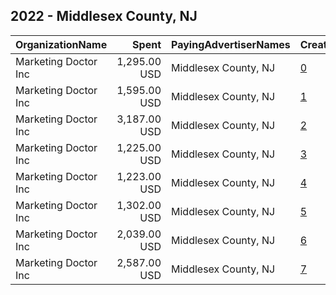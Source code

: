 ## 2022 - Middlesex County, NJ 
|OrganizationName|Spent|PayingAdvertiserNames|CreativeUrls|Impressions|Genders|AgeBrackets|CountryCodes|BillingAddresses|CandidateBallotInformation|
|:---|---:|:---|:---|---:|:---|:---|:---|:---|:---|
|Marketing Doctor Inc|1,295.00 USD|Middlesex County, NJ|[0](https://www.snap.com/political-ads/asset/c461777e0940319a661337387091eb219e4f3eca2a08e6bf5fa020a255dd0229?mediaType=mp4)|108,690||18+|united states|"55 Damon Rd Suite 1,Northampton,01060,US"||
|Marketing Doctor Inc|1,595.00 USD|Middlesex County, NJ|[1](https://www.snap.com/political-ads/asset/5af8d084edeec4943c3dce0f49e7b507242363880ea204367e3de33e0298a563?mediaType=mp4)|414,625||18+|united states|"55 Damon Rd Suite 1,Northampton,01060,US"||
|Marketing Doctor Inc|3,187.00 USD|Middlesex County, NJ|[2](https://www.snap.com/political-ads/asset/d586b0ddc3e6aaba19977a214e95ee67de7c1362c88b56a6fb516b4d50d38822?mediaType=png)|833,095||18+|united states|"55 Damon Rd Suite 1,Northampton,01060,US"||
|Marketing Doctor Inc|1,225.00 USD|Middlesex County, NJ|[3](https://www.snap.com/political-ads/asset/760ad37e65288cffbb9bc54c395b8cf90aca6bd5fd92f4cb90339589cdc5b7a3?mediaType=mp4)|103,190||18+|united states|"55 Damon Rd Suite 1,Northampton,01060,US"||
|Marketing Doctor Inc|1,223.00 USD|Middlesex County, NJ|[4](https://www.snap.com/political-ads/asset/63d3392bcfdc462452498d24da4536d6be222ff670a46dcfa87d1dba798a2322?mediaType=mp4)|102,776||18+|united states|"55 Damon Rd Suite 1,Northampton,01060,US"||
|Marketing Doctor Inc|1,302.00 USD|Middlesex County, NJ|[5](https://www.snap.com/political-ads/asset/789f46778cc3a329e13e6579ea1163e4ad61ac016492414ca35afef3d5ad82a7?mediaType=mp4)|335,188||18+|united states|"55 Damon Rd Suite 1,Northampton,01060,US"||
|Marketing Doctor Inc|2,039.00 USD|Middlesex County, NJ|[6](https://www.snap.com/political-ads/asset/2bb94908dc3401d8afae94bb1f3b1db5c137a5fa24807517c1d99abdc607981c?mediaType=png)|170,994||18+|united states|"55 Damon Rd Suite 1,Northampton,01060,US"||
|Marketing Doctor Inc|2,587.00 USD|Middlesex County, NJ|[7](https://www.snap.com/political-ads/asset/ba15970d15729cd76572db22b30efb7ebd2acffe96bad3edb9e1d583cfb06bc5?mediaType=mp4)|674,202||18+|united states|"55 Damon Rd Suite 1,Northampton,01060,US"||
